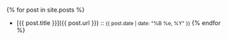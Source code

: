 {% for post in site.posts %}	
- [{{ post.title }}]({{ post.url }}) :: <small>{{ post.date | date: "%B %e, %Y" }}</small>
{% endfor %}	
